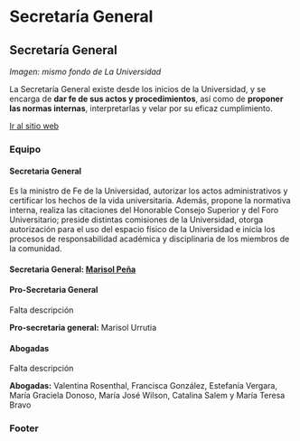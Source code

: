 # Secretaría General

## Secretaría General

_Imagen: mismo fondo de La Universidad_

La Secretaría General existe desde los inicios de la Universidad, y se encarga de **dar fe de sus actos y procedimientos**, así como de **proponer las normas internas**, interpretarlas y velar por su eficaz cumplimiento.

[Ir al sitio web](http://secretariageneral.uc.cl/)

### Equipo

#### Secretaria General

Es la ministro de Fe de la Universidad, autorizar los actos administrativos y certificar los hechos de la vida universitaria. Además, propone la normativa interna, realiza las citaciones del Honorable Consejo Superior y del Foro Universitario; preside distintas comisiones de la Universidad, otorga autorización para el uso del espacio físico de la Universidad e inicia los procesos de responsabilidad académica y disciplinaria de los miembros de la comunidad.

#### Secretaria General: [Marisol Peña](secretaria-general.md)

#### Pro-Secretaria General

Falta descripción

**Pro-secretaria general:** Marisol Urrutia

#### Abogadas

Falta descripción

**Abogadas:** Valentina Rosenthal, Francisca González, Estefanía Vergara, María Graciela Donoso, María José Wilson, Catalina Salem y María Teresa Bravo



### Footer



#### 

